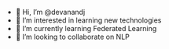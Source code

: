 - 👋 Hi, I’m @devanandj
- 👀 I’m interested in learning new technologies
- 🌱 I’m currently learning Federated Learning
- 💞️ I’m looking to collaborate on NLP

<!---
devanandj/devanandj is a ✨ special ✨ repository because its `README.md` (this file) appears on your GitHub profile.
You can click the Preview link to take a look at your changes.
--->
